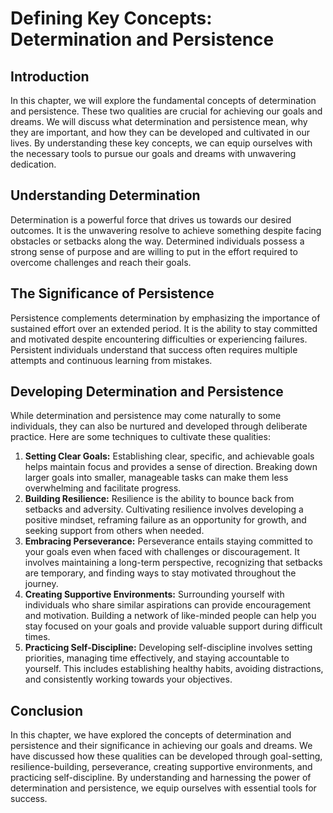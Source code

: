 # Defining Key Concepts: Determination and Persistence

## Introduction

In this chapter, we will explore the fundamental concepts of determination and persistence. These two qualities are crucial for achieving our goals and dreams. We will discuss what determination and persistence mean, why they are important, and how they can be developed and cultivated in our lives. By understanding these key concepts, we can equip ourselves with the necessary tools to pursue our goals and dreams with unwavering dedication.

## Understanding Determination

Determination is a powerful force that drives us towards our desired outcomes. It is the unwavering resolve to achieve something despite facing obstacles or setbacks along the way. Determined individuals possess a strong sense of purpose and are willing to put in the effort required to overcome challenges and reach their goals.

## The Significance of Persistence

Persistence complements determination by emphasizing the importance of sustained effort over an extended period. It is the ability to stay committed and motivated despite encountering difficulties or experiencing failures. Persistent individuals understand that success often requires multiple attempts and continuous learning from mistakes.

## Developing Determination and Persistence

While determination and persistence may come naturally to some individuals, they can also be nurtured and developed through deliberate practice. Here are some techniques to cultivate these qualities:

1. **Setting Clear Goals:** Establishing clear, specific, and achievable goals helps maintain focus and provides a sense of direction. Breaking down larger goals into smaller, manageable tasks can make them less overwhelming and facilitate progress.
2. **Building Resilience:** Resilience is the ability to bounce back from setbacks and adversity. Cultivating resilience involves developing a positive mindset, reframing failure as an opportunity for growth, and seeking support from others when needed.
3. **Embracing Perseverance:** Perseverance entails staying committed to your goals even when faced with challenges or discouragement. It involves maintaining a long-term perspective, recognizing that setbacks are temporary, and finding ways to stay motivated throughout the journey.
4. **Creating Supportive Environments:** Surrounding yourself with individuals who share similar aspirations can provide encouragement and motivation. Building a network of like-minded people can help you stay focused on your goals and provide valuable support during difficult times.
5. **Practicing Self-Discipline:** Developing self-discipline involves setting priorities, managing time effectively, and staying accountable to yourself. This includes establishing healthy habits, avoiding distractions, and consistently working towards your objectives.

## Conclusion

In this chapter, we have explored the concepts of determination and persistence and their significance in achieving our goals and dreams. We have discussed how these qualities can be developed through goal-setting, resilience-building, perseverance, creating supportive environments, and practicing self-discipline. By understanding and harnessing the power of determination and persistence, we equip ourselves with essential tools for success.
